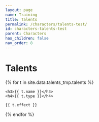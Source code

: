 ```yaml
---
layout: page
name: Training
title: Talents
permalink: /characters/talents-test/
id: characters-talents-test
parent: Characters
has_children: false
nav_order: 8
---
```


# Talents

<section>
{% for t in site.data.talents_tmp.talents %}

    <h3>{{ t.name }}</h3>
    <h4>{{ t.type }}</h4>

    {{ t.effect }}

{% endfor %}

</section>